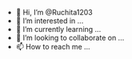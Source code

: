 - 👋 Hi, I’m @Ruchita1203
- 👀 I’m interested in ...
- 🌱 I’m currently learning ...
- 💞️ I’m looking to collaborate on ...
- 📫 How to reach me ...

<!---
Ruchita1203/Ruchita1203 is a ✨ special ✨ repository because its `Ruchita.md` (this file) appears on your GitHub profile.
You can click the Preview link to take a look at your changes.
--->
